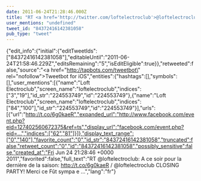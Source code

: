 ```yaml
---
date: 2011-06-24T21:28:46.000Z
title: "RT <a href='http://twitter.com/loftelectroclub'>@loftelectroclub</a>: A ce soir pour la dernière de la saison: http://t.co/6g0kaeR / <a href='http://twitter.com/loftelectroclub'>@loftelectroclub</a> CLOSING PARTY! Merci ce Fût sympa e ...″"
user_mentions: "undefined"
tweet_id: "84372416142381058"
pub_type: "tweet"
---
```

{"edit_info":{"initial":{"editTweetIds":["84372416142381058"],"editableUntil":"2011-06-24T21:58:46.229Z","editsRemaining":"5","isEditEligible":true}},"retweeted":false,"source":"<a href=\"http://tapbots.com/tweetbot\" rel=\"nofollow\">Tweetbot for iOS</a>","entities":{"hashtags":[],"symbols":[],"user_mentions":[{"name":"Loft Electroclub","screen_name":"loftelectroclub","indices":["3","19"],"id_str":"224553749","id":"224553749"},{"name":"Loft Electroclub","screen_name":"loftelectroclub","indices":["84","100"],"id_str":"224553749","id":"224553749"}],"urls":[{"url":"http://t.co/6g0kaeR","expanded_url":"http://www.facebook.com/event.php?eid=127402560672375&ref=ts","display_url":"facebook.com/event.php?eid=…","indices":["62","81"]}]},"display_text_range":["0","140"],"favorite_count":"0","id_str":"84372416142381058","truncated":false,"retweet_count":"0","id":"84372416142381058","possibly_sensitive":false,"created_at":"Fri Jun 24 21:28:46 +0000 2011","favorited":false,"full_text":"RT @loftelectroclub: A ce soir pour la dernière de la saison: http://t.co/6g0kaeR / @loftelectroclub CLOSING PARTY! Merci ce Fût sympa e ...","lang":"fr"}

